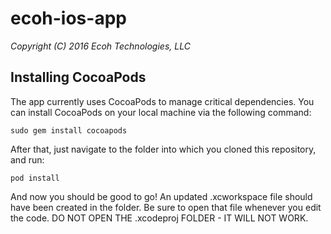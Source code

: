 # ecoh-ios-app

*Copyright (C) 2016 Ecoh Technologies, LLC*

## Installing CocoaPods

The app currently uses CocoaPods to manage critical dependencies. You can install CocoaPods on your local machine via the following command:

```
sudo gem install cocoapods
```

After that, just navigate to the folder into which you cloned this repository, and run:

```
pod install
```

And now you should be good to go! An updated .xcworkspace file should have been created in the folder. Be sure to open that file whenever you edit the code. DO NOT OPEN THE .xcodeproj FOLDER - IT WILL NOT WORK.
